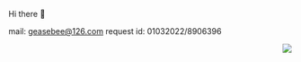 Hi there 👋

mail: geasebee@126.com
request id: 01032022/8906396

<img align="right" src="https://github-readme-stats.vercel.app/api?username=zhouYK&show_icons=true&icon_color=0366d6&text_color=24292e&bg_color=ffffff&hide_title=true" />

